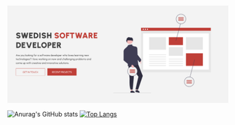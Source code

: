 [![Header](https://github.com/isakgranqvist2021/isakgranqvist2021/blob/main/github-header.png "Header")](https://isakgranqvist.com/)


![Anurag's GitHub stats](https://github-readme-stats.vercel.app/api?username=isakgranqvist2021&show_icons=true&theme=graywhite)
[![Top Langs](https://github-readme-stats.vercel.app/api/top-langs/?username=isakgranqvist2021&layout=compact)](https://github.com/anuraghazra/github-readme-stats)
